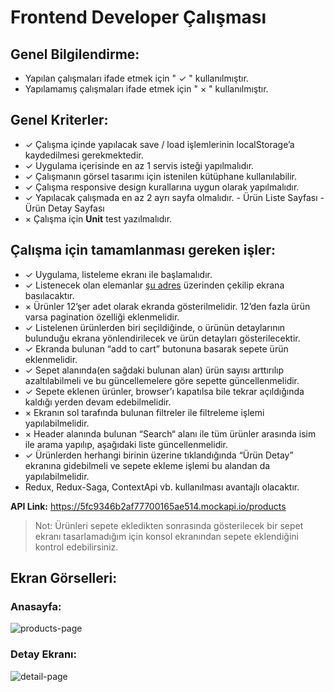 # Frontend Developer Çalışması

## Genel Bilgilendirme: 
- Yapılan çalışmaları ifade etmek için " ✓ " kullanılmıştır.
- Yapılamamış çalışmaları ifade etmek için " × " kullanılmıştır.
	
## Genel Kriterler: 
- ✓ Çalışma içinde yapılacak save / load işlemlerinin localStorage’a kaydedilmesi gerekmektedir. 
- ✓ Uygulama içerisinde en az 1 servis isteği yapılmalıdır. 
- ✓ Çalışmanın görsel tasarımı için istenilen kütüphane kullanılabilir. 
- ✓ Çalışma responsive design kurallarına uygun olarak yapılmalıdır. 
- ✓ Yapılacak çalışmada en az 2 ayrı sayfa olmalıdır. 
      - Ürün Liste Sayfası 
      - Ürün Detay Sayfası 
- × Çalışma için <b>Unit</b> test yazılmalıdır. 

## Çalışma için tamamlanması gereken işler: 
- ✓ Uygulama, listeleme ekranı ile başlamalıdır. 
- ✓ Listenecek olan elemanlar [şu adres](https://5fc9346b2af77700165ae514.mockapi.io/products) üzerinden çekilip ekrana basılacaktır. 
- × Ürünler 12’şer adet olarak ekranda gösterilmelidir. 12’den fazla ürün varsa pagination özelliği eklenmelidir.
- ✓ Listelenen ürünlerden biri seçildiğinde, o ürünün detaylarının bulunduğu ekrana yönlendirilecek ve ürün detayları gösterilecektir.
- ✓ Ekranda bulunan “add to cart” butonuna basarak sepete ürün eklenmelidir.
- ✓ Sepet alanında(en sağdaki bulunan alan) ürün sayısı arttırılıp azaltılabilmeli ve bu güncellemelere göre sepette güncellenmelidir.
- ✓ Sepete eklenen ürünler, browser’ı kapatılsa bile tekrar açıldığında kaldığı yerden devam edebilmelidir.
- × Ekranın sol tarafında bulunan filtreler ile filtreleme işlemi yapılabilmelidir.
- × Header alanında bulunan “Search“ alanı ile tüm ürünler arasında isim ile arama yapılıp, aşağıdaki liste güncellenmelidir.
- ✓ Ürünlerden herhangi birinin üzerine tıklandığında “Ürün Detay” ekranına gidebilmeli ve sepete ekleme işlemi bu alandan da yapılabilmelidir.
- Redux, Redux-Saga, ContextApi vb. kullanılması avantajlı olacaktır.

<b>API Link:</b> https://5fc9346b2af77700165ae514.mockapi.io/products


> Not: Ürünleri sepete ekledikten sonrasında gösterilecek bir sepet ekranı tasarlamadığım için konsol ekranından sepete eklendiğini kontrol edebilirsiniz.

## Ekran Görselleri:

### Anasayfa:

![products-page](https://user-images.githubusercontent.com/80522648/180655547-9ba029f0-dd6e-44fc-8dda-a6e58589f130.png)

### Detay Ekranı:

![detail-page](https://user-images.githubusercontent.com/80522648/180655554-f537802e-de54-4f78-86bf-2d8abd146f57.png)
